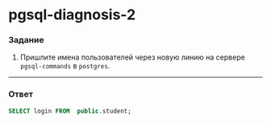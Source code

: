 # pgsql-diagnosis-2

### Задание

1. Пришлите имена пользователей через новую линию на сервере `pgsql-commands` в `postgres`.

---

### Ответ
```SQL
SELECT login FROM  public.student;
```